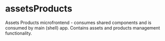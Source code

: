 # assetsProducts

Assets Products microfrontend - consumes shared components and is consumed by main (shell) app. Contains assets and products management functionality.
